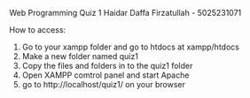 Web Programming Quiz 1
Haidar Daffa Firzatullah - 5025231071

How to access:
1. Go to your xampp folder and go to htdocs at xampp/htdocs
2. Make a new folder named quiz1
3. Copy the files and folders in to the quiz1 folder
4. Open XAMPP comtrol panel and start Apache
5. go to http://localhost/quiz1/ on your browser
